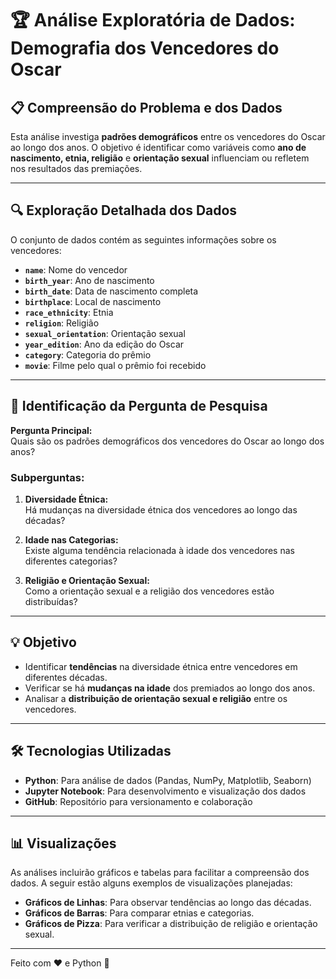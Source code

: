 # 🏆 Análise Exploratória de Dados: Demografia dos Vencedores do Oscar

## 📋 Compreensão do Problema e dos Dados

Esta análise investiga **padrões demográficos** entre os vencedores do Oscar ao longo dos anos. O objetivo é identificar como variáveis como **ano de nascimento, etnia, religião** e **orientação sexual** influenciam ou refletem nos resultados das premiações.

---

## 🔍 Exploração Detalhada dos Dados

O conjunto de dados contém as seguintes informações sobre os vencedores:

- **`name`**: Nome do vencedor  
- **`birth_year`**: Ano de nascimento  
- **`birth_date`**: Data de nascimento completa  
- **`birthplace`**: Local de nascimento  
- **`race_ethnicity`**: Etnia  
- **`religion`**: Religião  
- **`sexual_orientation`**: Orientação sexual  
- **`year_edition`**: Ano da edição do Oscar  
- **`category`**: Categoria do prêmio  
- **`movie`**: Filme pelo qual o prêmio foi recebido  

---

## 🎯 Identificação da Pergunta de Pesquisa

**Pergunta Principal:**  
Quais são os padrões demográficos dos vencedores do Oscar ao longo dos anos?

### Subperguntas:

1. **Diversidade Étnica:**  
   Há mudanças na diversidade étnica dos vencedores ao longo das décadas?

2. **Idade nas Categorias:**  
   Existe alguma tendência relacionada à idade dos vencedores nas diferentes categorias?

3. **Religião e Orientação Sexual:**  
   Como a orientação sexual e a religião dos vencedores estão distribuídas?

---

## 💡 Objetivo

- Identificar **tendências** na diversidade étnica entre vencedores em diferentes décadas.
- Verificar se há **mudanças na idade** dos premiados ao longo dos anos.
- Analisar a **distribuição de orientação sexual e religião** entre os vencedores.

---

## 🛠️ Tecnologias Utilizadas

- **Python**: Para análise de dados (Pandas, NumPy, Matplotlib, Seaborn)
- **Jupyter Notebook**: Para desenvolvimento e visualização dos dados
- **GitHub**: Repositório para versionamento e colaboração

---

## 📊 Visualizações

As análises incluirão gráficos e tabelas para facilitar a compreensão dos dados. A seguir estão alguns exemplos de visualizações planejadas:

- **Gráficos de Linhas**: Para observar tendências ao longo das décadas.
- **Gráficos de Barras**: Para comparar etnias e categorias.
- **Gráficos de Pizza**: Para verificar a distribuição de religião e orientação sexual.

---

Feito com ❤️ e Python 🐍
